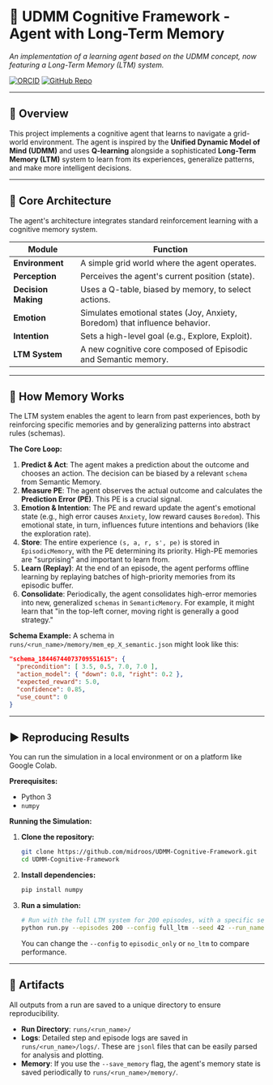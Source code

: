 # 🧠 UDMM Cognitive Framework - Agent with Long-Term Memory
*An implementation of a learning agent based on the UDMM concept, now featuring a Long-Term Memory (LTM) system.*

[![ORCID](https://img.shields.io/badge/ORCID-0009--0005--1948--402X-green)](https://orcid.org/0009-0005-1948-402X)
[![GitHub Repo](https://img.shields.io/badge/GitHub-UDMM--Cognitive--Framework-blue?logo=github)](https://github.com/midroos/UDMM-Cognitive-Framework)

---

## 📖 Overview
This project implements a cognitive agent that learns to navigate a grid-world environment. The agent is inspired by the **Unified Dynamic Model of Mind (UDMM)** and uses **Q-learning** alongside a sophisticated **Long-Term Memory (LTM)** system to learn from its experiences, generalize patterns, and make more intelligent decisions.

---

## 🧩 Core Architecture
The agent's architecture integrates standard reinforcement learning with a cognitive memory system.

| Module            | Function |
|-------------------|----------|
| **Environment**   | A simple grid world where the agent operates. |
| **Perception**    | Perceives the agent's current position (state). |
| **Decision Making** | Uses a Q-table, biased by memory, to select actions. |
| **Emotion**       | Simulates emotional states (Joy, Anxiety, Boredom) that influence behavior. |
| **Intention**     | Sets a high-level goal (e.g., Explore, Exploit). |
| **LTM System**    | A new cognitive core composed of Episodic and Semantic memory. |

---

## 🧠 How Memory Works
The LTM system enables the agent to learn from past experiences, both by reinforcing specific memories and by generalizing patterns into abstract rules (schemas).

**The Core Loop:**
1.  **Predict & Act**: The agent makes a prediction about the outcome and chooses an action. The decision can be biased by a relevant `schema` from Semantic Memory.
2.  **Measure PE**: The agent observes the actual outcome and calculates the **Prediction Error (PE)**. This PE is a crucial signal.
3.  **Emotion & Intention**: The PE and reward update the agent's emotional state (e.g., high error causes `Anxiety`, low reward causes `Boredom`). This emotional state, in turn, influences future intentions and behaviors (like the exploration rate).
4.  **Store**: The entire experience `(s, a, r, s', pe)` is stored in `EpisodicMemory`, with the PE determining its priority. High-PE memories are "surprising" and important to learn from.
5.  **Learn (Replay)**: At the end of an episode, the agent performs offline learning by replaying batches of high-priority memories from its episodic buffer.
6.  **Consolidate**: Periodically, the agent consolidates high-error memories into new, generalized `schemas` in `SemanticMemory`. For example, it might learn that "in the top-left corner, moving right is generally a good strategy."

**Schema Example:**
A schema in `runs/<run_name>/memory/mem_ep_X_semantic.json` might look like this:
```json
"schema_18446744073709551615": {
  "precondition": [ 3.5, 0.5, 7.0, 7.0 ],
  "action_model": { "down": 0.8, "right": 0.2 },
  "expected_reward": 5.0,
  "confidence": 0.85,
  "use_count": 0
}
```

---

## ▶️ Reproducing Results
You can run the simulation in a local environment or on a platform like Google Colab.

**Prerequisites:**  
- Python 3
- `numpy`

**Running the Simulation:**

1. **Clone the repository:**
   ```bash
   git clone https://github.com/midroos/UDMM-Cognitive-Framework.git
   cd UDMM-Cognitive-Framework
   ```

2. **Install dependencies:**
   ```bash
   pip install numpy
   ```

3. **Run a simulation:**
   ```bash
   # Run with the full LTM system for 200 episodes, with a specific seed
   python run.py --episodes 200 --config full_ltm --seed 42 --run_name "MyFirstRun"
   ```
   You can change the `--config` to `episodic_only` or `no_ltm` to compare performance.

---

## 📂 Artifacts
All outputs from a run are saved to a unique directory to ensure reproducibility.
- **Run Directory**: `runs/<run_name>/`
- **Logs**: Detailed step and episode logs are saved in `runs/<run_name>/logs/`. These are `jsonl` files that can be easily parsed for analysis and plotting.
- **Memory**: If you use the `--save_memory` flag, the agent's memory state is saved periodically to `runs/<run_name>/memory/`.

